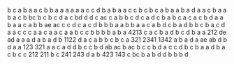 b
c
a
b
a
a c
b
b a
a
a
a
a
a
c
c
d b
a b
a
a
c
c
b
c b
c
a
b
a
a b
a
d
a
a
c b
a
a
b
a
c
b
bc
b
c b
c d
a c
bd
d
d
c
ac
c a
b
b c
d
c
a
d
c b
a b
c a
c a
c b
d a
a
b
a
a
c
a
b
b
ae ac
c
c d
c
a c
d b
b
b a
a
b
b
a
a
c
a
b d
c
b
a d
b
b c
b
a c
d
a
a c
c
c
a
a
c a
a c
a
a
b
c
c b
b
b
b
a
b
a
4213
c
a
c b
a
d
b
c
d b
a
a
212
de ad
a
a
a
d a
b
a
d
b
1122
d
a c
a b
b c
b
c
a
321
2341  1342
a b
a
d
a
ae ab
d
b
d
a
a
123 321
a
a
c a
d
d
b
c
c
b d
ab ac
b
ac
b
c
c
b d
a c
c
d b
c
b
a
a
d
b
a
c
b c
c
212 211
b
c
241 243
d
a b
423 143
c
bc
b
a
b
d
d
b
b
b
d
